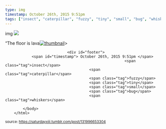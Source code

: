 ```yaml
---
type: img
timestamp: October 26th, 2015 9:51pm
tags: ["insect", "caterpillar", "fuzzy", "tiny", "small", "bug", "whiskers"]
---
```

img
<img src="https://saturdayxiii.github.io/media/131996653304.jpg"/>
                                                                                          
“The floor is lava[![thumbnail](http://i3.ytimg.com/vi/ /maxresdefault.jpg)](https://www.youtube.com/watch?v= )>
 
                                    
                
                
                
                
                                <div id="footer">
                <span id="timestamp"> October 26th, 2015 9:51pm </span>
                                                          <span class="tag">insect</span>
                                          <span class="tag">caterpillar</span>
                                          <span class="tag">fuzzy</span>
                                          <span class="tag">tiny</span>
                                          <span class="tag">small</span>
                                          <span class="tag">bug</span>
                                          <span class="tag">whiskers</span>
                                                    
            </body>
        </html>

        
<small>source: https://saturdayxiii.tumblr.com/post/131996653304</small>